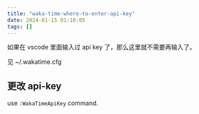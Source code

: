 ```yaml
---
title: "waka-time-where-to-enter-api-key"
date: 2024-01-15 01:10:05
tags: []
---
```

如果在 vscode 里面输入过 api key 了，那么这里就不需要再输入了。

见 ~/.wakatime.cfg

## 更改 api-key

use `:WakaTimeApiKey` command.

